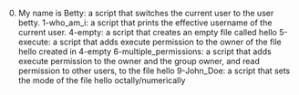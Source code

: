 0. My name is Betty: a script that switches the current user to the user betty.
1-who_am_i: a script that prints the effective username of the current user.
4-empty: a script that creates an empty file called hello
5-execute: a script that adds execute permission to the owner of the file hello created in 4-empty
6-multiple_permissions: a script that adds execute permission to the owner and the group owner, and read permission to other users, to the file hello 
9-John_Doe: a script that sets the mode of the file hello octally/numerically
